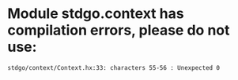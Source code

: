 # Module stdgo.context has compilation errors, please do not use:
```
stdgo/context/Context.hx:33: characters 55-56 : Unexpected 0

```

